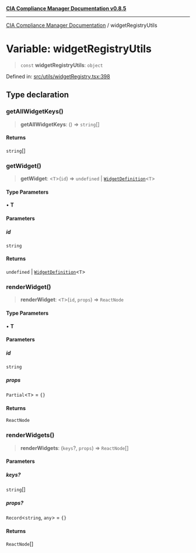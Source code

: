 [**CIA Compliance Manager Documentation v0.8.5**](../README.md)

***

[CIA Compliance Manager Documentation](../globals.md) / widgetRegistryUtils

# Variable: widgetRegistryUtils

> `const` **widgetRegistryUtils**: `object`

Defined in: [src/utils/widgetRegistry.tsx:398](https://github.com/Hack23/cia-compliance-manager/blob/b799ef22d9067d09cc69eaeddf109ac9dcdce934/src/utils/widgetRegistry.tsx#L398)

## Type declaration

### getAllWidgetKeys()

> **getAllWidgetKeys**: () => `string`[]

#### Returns

`string`[]

### getWidget()

> **getWidget**: \<`T`\>(`id`) => `undefined` \| [`WidgetDefinition`](../interfaces/WidgetDefinition.md)\<`T`\>

#### Type Parameters

• **T**

#### Parameters

##### id

`string`

#### Returns

`undefined` \| [`WidgetDefinition`](../interfaces/WidgetDefinition.md)\<`T`\>

### renderWidget()

> **renderWidget**: \<`T`\>(`id`, `props`) => `ReactNode`

#### Type Parameters

• **T**

#### Parameters

##### id

`string`

##### props

`Partial`\<`T`\> = `{}`

#### Returns

`ReactNode`

### renderWidgets()

> **renderWidgets**: (`keys`?, `props`) => `ReactNode`[]

#### Parameters

##### keys?

`string`[]

##### props?

`Record`\<`string`, `any`\> = `{}`

#### Returns

`ReactNode`[]
